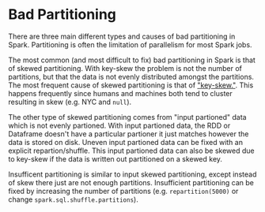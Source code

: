 # Bad Partitioning

There are three main different types and causes of bad partitioning in Spark. Partitioning is often the limitation of parallelism for most Spark jobs.


The most common (and most difficult to fix) bad partitioning in Spark is that of skewed partitioning. With key-skew the problem is not the number of partitions, but that the data is not evenly distributed amongst the partitions. The most frequent cause of skewed partitioning is that of ["key-skew."](../key-skew). This happens frequently since humans and machines both tend to cluster resulting in skew (e.g. NYC and `null`).



The other type of skewed partitioning comes from "input partioned" data which is not evenly partioned. With input partioned data, the RDD or Dataframe doesn't have a particular partioner it just matches however the data is stored on disk. Uneven input partioned data can be fixed with an explicit repartion/shuffle. This input partioned data can also be skewed due to key-skew if the data is written out partitioned on a skewed key.



Insufficent partitioning is similar to input skewed partitioning, except instead of skew there just are not enough partitions. Insufficient partitioning can be fixed by increasing the number of partitions (e.g. `repartition(5000)` or change `spark.sql.shuffle.partitions`).

